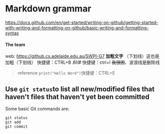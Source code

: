 # Markdown grammar
https://docs.github.com/en/get-started/writing-on-github/getting-started-with-writing-and-formatting-on-github/basic-writing-and-formatting-syntax
#### The team
web: https://github.cs.adelaide.edu.au/SWPI-G7
**加粗文字**
（下划线）这也是加粗（下划线）
快捷键：CTRL+B
*斜体*
快捷键：ctrl+I
~~我很困~~、波浪线是删除线
> reference
`print("Hello Word")`快捷键：CTRL+E
## Use `git status`to list all new/modified files that haven't files that haven't yet been committed
Some basic Git commands are:
```
git status
git add
git commit
```
